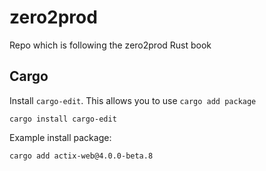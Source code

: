 # zero2prod
Repo which is following the zero2prod Rust book

## Cargo
Install `cargo-edit`. This allows you to use `cargo add package`
```
cargo install cargo-edit
```

Example install package:
```
cargo add actix-web@4.0.0-beta.8
```
